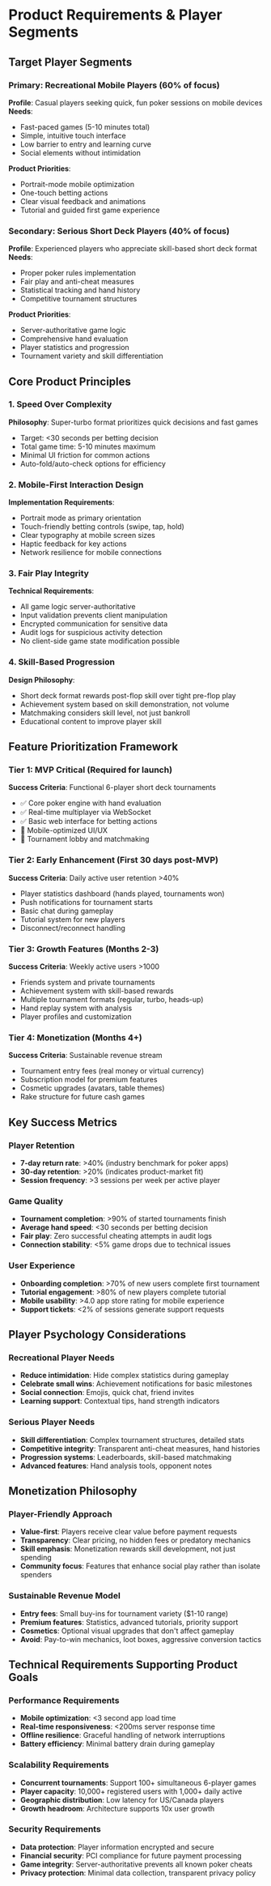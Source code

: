 # Product Requirements & Player Segments

## Target Player Segments

### Primary: Recreational Mobile Players (60% of focus)
**Profile**: Casual players seeking quick, fun poker sessions on mobile devices
**Needs**: 
- Fast-paced games (5-10 minutes total)
- Simple, intuitive touch interface
- Low barrier to entry and learning curve
- Social elements without intimidation

**Product Priorities**:
- Portrait-mode mobile optimization
- One-touch betting actions
- Clear visual feedback and animations
- Tutorial and guided first game experience

### Secondary: Serious Short Deck Players (40% of focus)  
**Profile**: Experienced players who appreciate skill-based short deck format
**Needs**:
- Proper poker rules implementation
- Fair play and anti-cheat measures
- Statistical tracking and hand history
- Competitive tournament structures

**Product Priorities**:
- Server-authoritative game logic
- Comprehensive hand evaluation
- Player statistics and progression
- Tournament variety and skill differentiation

## Core Product Principles

### 1. Speed Over Complexity
**Philosophy**: Super-turbo format prioritizes quick decisions and fast games
- Target: <30 seconds per betting decision
- Total game time: 5-10 minutes maximum
- Minimal UI friction for common actions
- Auto-fold/auto-check options for efficiency

### 2. Mobile-First Interaction Design
**Implementation Requirements**:
- Portrait mode as primary orientation
- Touch-friendly betting controls (swipe, tap, hold)
- Clear typography at mobile screen sizes
- Haptic feedback for key actions
- Network resilience for mobile connections

### 3. Fair Play Integrity
**Technical Requirements**:
- All game logic server-authoritative
- Input validation prevents client manipulation
- Encrypted communication for sensitive data
- Audit logs for suspicious activity detection
- No client-side game state modification possible

### 4. Skill-Based Progression
**Design Philosophy**:
- Short deck format rewards post-flop skill over tight pre-flop play
- Achievement system based on skill demonstration, not volume
- Matchmaking considers skill level, not just bankroll
- Educational content to improve player skill

## Feature Prioritization Framework

### Tier 1: MVP Critical (Required for launch)
**Success Criteria**: Functional 6-player short deck tournaments
- ✅ Core poker engine with hand evaluation
- ✅ Real-time multiplayer via WebSocket
- ✅ Basic web interface for betting actions
- 🚧 Mobile-optimized UI/UX
- 🚧 Tournament lobby and matchmaking

### Tier 2: Early Enhancement (First 30 days post-MVP)
**Success Criteria**: Daily active user retention >40%
- Player statistics dashboard (hands played, tournaments won)
- Push notifications for tournament starts
- Basic chat during gameplay
- Tutorial system for new players
- Disconnect/reconnect handling

### Tier 3: Growth Features (Months 2-3)
**Success Criteria**: Weekly active users >1000
- Friends system and private tournaments  
- Achievement system with skill-based rewards
- Multiple tournament formats (regular, turbo, heads-up)
- Hand replay system with analysis
- Player profiles and customization

### Tier 4: Monetization (Months 4+)
**Success Criteria**: Sustainable revenue stream
- Tournament entry fees (real money or virtual currency)
- Subscription model for premium features
- Cosmetic upgrades (avatars, table themes)
- Rake structure for future cash games

## Key Success Metrics

### Player Retention
- **7-day return rate**: >40% (industry benchmark for poker apps)
- **30-day retention**: >20% (indicates product-market fit)
- **Session frequency**: >3 sessions per week per active player

### Game Quality
- **Tournament completion**: >90% of started tournaments finish
- **Average hand speed**: <30 seconds per betting decision
- **Fair play**: Zero successful cheating attempts in audit logs
- **Connection stability**: <5% game drops due to technical issues

### User Experience  
- **Onboarding completion**: >70% of new users complete first tournament
- **Tutorial engagement**: >80% of new players complete tutorial
- **Mobile usability**: >4.0 app store rating for mobile experience
- **Support tickets**: <2% of sessions generate support requests

## Player Psychology Considerations

### Recreational Player Needs
- **Reduce intimidation**: Hide complex statistics during gameplay
- **Celebrate small wins**: Achievement notifications for basic milestones
- **Social connection**: Emojis, quick chat, friend invites
- **Learning support**: Contextual tips, hand strength indicators

### Serious Player Needs  
- **Skill differentiation**: Complex tournament structures, detailed stats
- **Competitive integrity**: Transparent anti-cheat measures, hand histories
- **Progression systems**: Leaderboards, skill-based matchmaking
- **Advanced features**: Hand analysis tools, opponent notes

## Monetization Philosophy

### Player-Friendly Approach
- **Value-first**: Players receive clear value before payment requests
- **Transparency**: Clear pricing, no hidden fees or predatory mechanics
- **Skill emphasis**: Monetization rewards skill development, not just spending
- **Community focus**: Features that enhance social play rather than isolate spenders

### Sustainable Revenue Model
- **Entry fees**: Small buy-ins for tournament variety ($1-10 range)
- **Premium features**: Statistics, advanced tutorials, priority support
- **Cosmetics**: Optional visual upgrades that don't affect gameplay
- **Avoid**: Pay-to-win mechanics, loot boxes, aggressive conversion tactics

## Technical Requirements Supporting Product Goals

### Performance Requirements
- **Mobile optimization**: <3 second app load time
- **Real-time responsiveness**: <200ms server response time
- **Offline resilience**: Graceful handling of network interruptions
- **Battery efficiency**: Minimal battery drain during gameplay

### Scalability Requirements  
- **Concurrent tournaments**: Support 100+ simultaneous 6-player games
- **Player capacity**: 10,000+ registered users with 1,000+ daily active
- **Geographic distribution**: Low latency for US/Canada players
- **Growth headroom**: Architecture supports 10x user growth

### Security Requirements
- **Data protection**: Player information encrypted and secure
- **Financial security**: PCI compliance for future payment processing
- **Game integrity**: Server-authoritative prevents all known poker cheats
- **Privacy protection**: Minimal data collection, transparent privacy policy